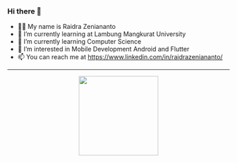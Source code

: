 ### Hi there 👋

- 👨‍💻 My name is Raidra Zeniananto
- 🔭 I’m currently learning at Lambung Mangkurat University
- 🌱 I’m currently learning Computer Science
- 👀 I’m interested in Mobile Development Android and Flutter
- 📫 You can reach me at
https://www.linkedin.com/in/raidrazeniananto/

---

<p align="center">
<a href="https://github.com/RaidraZen">
<!-- <img height="180em" src="https://github-readme-stats-eight-theta.vercel.app/api/top-langs/?username=RaidraZen&layout=compact&langs_count=8&theme=nord"/> -->
<img height="180em" src="https://github-readme-stats-eight-theta.vercel.app/api?username=RaidraZen&show_icons=true&theme=nord&include_all_commits=true&count_private=true"/>
</a>
</p>
